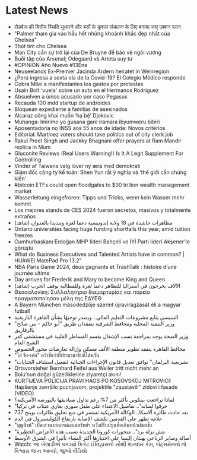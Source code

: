 # Latest News
-  रोडवेज की वित्तीय स्थिति सुधारने और बसों के कुशल संचालन के लिए बनाया जाए एक्शन प्लान
-  "Palmer tham gia vào hầu hết những khoảnh khắc đẹp nhất của Chelsea"
-  Thót tim cho Chelsea
-  Man City cần sự trở lại của De Bruyne để bảo vệ ngôi vương
-  Buổi tập của Arsenal; Odegaard và Arteta suy tư
-  #OPINIÓN Año Nuevo #13Ene
-  Neuseelands Ex-Premier Jacinda Ardern heiratet in Weinregion
-  ¿Perú ingresa a sexta ola de la Covid-19? El Colegio Médico responde
-  Cobra Milei a manifestantes los gastos por protestas
-  Usain Bolt 'vuela' sobre un auto en el Hermanos Rodríguez
-  Absuelven a único acusado por caso Pegasus
-  Recauda 100 mdd startup de androides
-  Bloquean expediente a familias de asesinados
-  Alcaraz công khai muốn ‘hạ bệ’ Djokovic
-  Muhanga: Imirimo yo gusana gare iramara ibyumweru bibiri
-  Aposentadoria no INSS aos 55 anos de idade: Novos critérios
-  Editorial: Martinez voters should take politics out of city clerk job
-  Rakul Preet Singh and Jackky Bhagnani offer prayers at Ram Mandir replica in Mum
-  Gluconite Reviews (Real Users Warning!) Is It A Legit Supplement For Controlling
-  Vinder af Taiwans valg lover ny æra med demokrati
-  Giám đốc công ty kế toán: Shen Yun rất ý nghĩa và ‘thế giới cần chứng kiến’
-  #bitcoin ETFs could open floodgates to $30 trillion wealth management market
-  Wasserleitung eingefroren: Tipps und Tricks, wenn kein Wasser mehr kommt
-  Los mejores stands de CES 2024 fueron secretos, masivos y totalmente extraños
-  مظاهرات حاشدة في 18 ولاية إندونيسية دعما لغزة وتنديدا بالعدوان (شاهد)
-  Ontario universities facing huge funding shortfalls this year, amid tuition freezes
-  Cumhurbaşkanı Erdoğan MHP lideri Bahçeli ve İYİ Parti lideri Akşener'le görüştü
-  What do Business Executives and Talented Artists have in common? | HUAWEI MatePad Pro 13.2”
-  NBA Paris Game 2024, deux gagnants et TrashTalk : histoire d’une journée ultime
-  Day arrives for Frederik and Mary to become King and Queen
-  الآلاف يخرجون في أستراليا للتظاهر دعما لغزة وللمطالبة بوقف الحرب (شاهد)
-  Θεσσαλονίκη: Συλλαλητήριο διαμαρτυρίας και πορεία πραγματοποίησαν μέλη της ΕΔΥΕΘ
-  A Bayern München másodedzője szerint újravirágzását éli a magyar futball
-  السيسي يتابع مشروعات التعليم العالي.. ويصدر توجيهًا بشأن القاهرة التاريخية
-  وزير التنمية المحلية ومحافظ الشرقية يتفقدان طريق "أبو حاكم - بني صالح" بالزقازيق
-  وزير الصحة يوجه بمراجعة نسب الإشغال بقسم القساطر القلبية في مستشفى كفر الشيخ العام
-  محافظ القاهرة يتفقد تطوير منطقة الألف مسكن وإزالة تعارضات محور الخصوص
-  "ไล่ ชิง-เต๋อ" คว้าชัยว่าที่ประธานาธิบดีไต้หวัน
-  "تشريعية البرلمان" توافق تعديل قانون الإجراءات الجنائية لتفعيل استئناف الجنايات
-  Ortsvorsteher Bernhard Feifel aus Weiler tritt nicht mehr an
-  Bolu’nun doğal güzelliklerine ziyaretçi akını!
-  KURTIJEVA POLICIJA PRAVI HAOS PO KOSOVSKOJ MITROVICI: Hapšenje završilo pucnjavom, projektile "zaustavili" zidovi i fasade (VIDEO)
-  لماذا تراجعت بيتكوين بأكثر من 7% رغم تداول صناديقها بالبورصة الأمريكية؟
-  "حرقوا لسانه".. تفاصيل الاعتداء على طفل سوري بغازي عنتاب في تركيا
-  بعد حادث طائرة ألاسكا.. الوكالة الأمريكية تستمر في منع تحليق طائرات بوينج 737
-  علامة تظهر على القدمين تكشف الإصابة بارتفاع الكوليسترول في الدم
-  "บุญสิงห์" เปิดเสวนาสหกรณ์ออมทรัพย์ฯ หวังปรับปรุงเพื่อเดินหน้าเข้มแข็ง
-  "مش نزلة برد".. متحورات كورونا الجديدة تسبب هذه الأعراض الخطيرة
-  أصالة وصابر الرباعي يهنئان إليسا على اختيارها أكثر النساء تأثيرا في الشرق الأوسط
-  Watch: આ ખેલાડીએ પકડ્યો ક્રિકેટ ઈતિહાસનો સૌથી શાનદાર કેસ, બેટ્સમેનનો તો વિશ્વાસ જ ન આવ્યો, જુઓ વીડિયો
